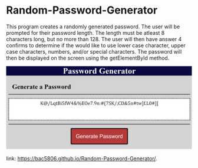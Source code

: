 # Random-Password-Generator

This program creates a randomly generated password. The user will be prompted for their password length.
The length must be atleast 8 characters long, but no more than 128. The user will then have answer 4 confirms
to determine if the would like to use lower case character, upper case characters, numbers, and/or special characters.
The password will then be displayed on the screen using the getElementById method. 

![alt text](assets/images/ranomPswdGen.png)

link: https://bac5806.github.io/Random-Password-Generator/.
